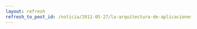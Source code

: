 ```yaml
---
layout: refresh
refresh_to_post_id: /noticia/2011-05-27/la-arquitectura-de-aplicaciones-software
---
```

